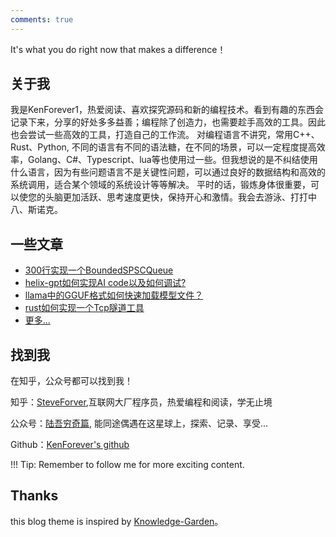 ```yaml
---
comments: true
---
```

<!-- <p align="center">
  <p align="center">
      <img src="https://github-readme-stats.vercel.app/api?username=KenForever1&count_private=true" />
  </p>
  <p align="center">
    <a href="https://996.icu"><img src="https://img.shields.io/badge/link-996.icu-red.svg" alt="996.icu" /></a>
  </p>
</p> -->

<!--START_SECTION:waka-->
<!--END_SECTION:waka-->

It's what you do right now that makes a difference！

## 关于我

我是KenForever1，热爱阅读、喜欢探究源码和新的编程技术。看到有趣的东西会记录下来，分享的好处多多益善；编程除了创造力，也需要趁手高效的工具。因此也会尝试一些高效的工具，打造自己的工作流。
对编程语言不讲究，常用C++、Rust、Python, 不同的语言有不同的语法糖，在不同的场景，可以一定程度提高效率，Golang、C#、Typescript、lua等也使用过一些。但我想说的是不纠结使用什么语言，因为有些问题语言不是关键性问题，可以通过良好的数据结构和高效的系统调用，适合某个领域的系统设计等等解决。
平时的话，锻炼身体很重要，可以使您的头脑更加活跃、思考速度更快，保持开心和激情。我会去游泳、打打中八、斯诺克。

## 一些文章

+ [300行实现一个BoundedSPSCQueue](./blog/posts/300行实现一个BoundedSPSCQueue.md)
+ [helix-gpt如何实现AI code以及如何调试?](./blog/posts/helix-gpt如何实现AI%20code以及如何调试?.md)
+ [llama中的GGUF格式如何快速加载模型文件？](https://zhuanlan.zhihu.com/p/711237443)
+ [rust如何实现一个Tcp隧道工具](https://zhuanlan.zhihu.com/p/676432293)
+ [更多...](https://kenforever1.github.io/blog/)

## 找到我
<!-- Ken is Kenneth Lane Thompson, Dmr is Dennis MacAlistair Ritchie. Pay tribute to their work. -->
在知乎，公众号都可以找到我！

知乎：[SteveForver](https://www.zhihu.com/people/steveforever/columns),互联网大厂程序员，热爱编程和阅读，学无止境

公众号：[陆吾穷奇篇](https://mp.weixin.qq.com/s/SWspdJGOkcsky3ifs79-mA?token=406256589&lang=zh_CN), 能同途偶遇在这星球上，探索、记录、享受...

Github：[KenForever's github](https://github.com/KenForever1)

<!-- - [KenForever's CSDN](https://blog.csdn.net/DmrForever) -->

!!! Tip: Remember to follow me for more exciting content.

## Thanks
this blog theme is inspired by [Knowledge-Garden](https://gh-pages.weiyan.cc/)。